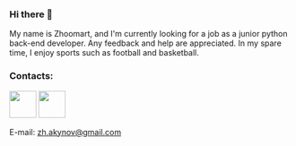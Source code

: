 ### Hi there 👋

My name is Zhoomart, and I'm currently looking for a job as a junior python back-end developer.
Any feedback and help are appreciated. 
In my spare time, I enjoy sports such as football and basketball. 




### Contacts: 
[<img src="https://www.logo.wine/a/logo/Telegram_(software)/Telegram_(software)-Logo.wine.svg" width="48">](https://t.me/joerude)
[<img src="https://upload.wikimedia.org/wikipedia/commons/thumb/e/ec/Circle-icons-mail.svg/512px-Circle-icons-mail.svg.png" width="48">](https://zh.akynov@gmail.com/)



E-mail: zh.akynov@gmail.com



<!--
[![This is an image](https://www.logo.wine/a/logo/Telegram_(software)/Telegram_(software)-Logo.wine.svg)](https://t.me/joerude)


**ma4akk/ma4akk** is a ✨ _special_ ✨ repository because its `README.md` (this file) appears on your GitHub profile.

Here are some ideas to get you started:

- 🔭 I’m currently working on ...
- 🌱 I’m currently learning ...
- 👯 I’m looking to collaborate on ...
- 🤔 I’m looking for help with ...
- 💬 Ask me about ...
- 📫 How to reach me: ...
- 😄 Pronouns: ...
- ⚡ Fun fact: ...
-->
